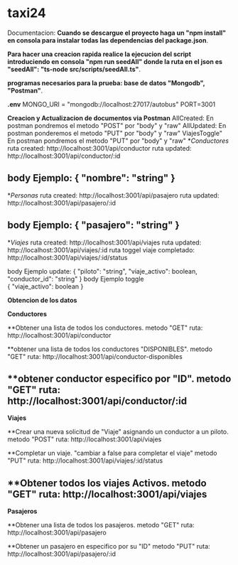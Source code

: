 # taxi24

Documentacion:
**Cuando se descargue el proyecto haga un "npm install" en consola para instalar todas las dependencias del package.json**.

**Para hacer una creacion rapida realice la ejecucion del script introduciendo en consola "npm run seedAll" donde la ruta en el json es "seedAll": "ts-node src/scripts/seedAll.ts"**. 

**programas necesarios para la prueba: base de datos "Mongodb", "Postman"**.

**.env**
MONGO_URI = "mongodb://localhost:27017/autobus"
PORT=3001

**Creacion  y Actualizacion de documentos via Postman**
AllCreated: En postman pondremos el metodo "POST" por "body" y "raw"
AllUpdated: En postman ponderemos el metodo "PUT" por "body" y "raw"
ViajesToggle" En postman pondremos el metodo "PUT" por "body" y "raw"
**Conductores* 
            ruta created:
                http://localhost:3001/api/conductor
            ruta updated:
                http://localhost:3001/api/conductor/:id

body Ejemplo:
            {
                "nombre": "string"
            }
----------------------------------------------------------------------
**Personas*
        ruta created:
             http://localhost:3001/api/pasajero
        ruta updated:
             http://localhost:3001/api/pasajero/:id

body Ejemplo:
            {
                "pasajero": "string"
            }
-----------------------------------------------------------------------
**Viajes*
        ruta created:
            http://localhost:3001/api/viajes
        ruta updated:
            http://localhost:3001/api/viajes/:id
        ruta toggel viaje completado:
            http://localhost:3001/api/viajes/:id/status

body Ejemplo update:
            {
                "piloto": "string",
                "viaje_activo": boolean,
                "conductor_id": "string"
            }
body Ejemplo toggle            
            {
                "viaje_activo": boolean
            }


**Obtencion de los datos**

**Conductores**

**Obtener una lista de  todos los conductores. 
metodo "GET"
ruta: 
     http://localhost:3001/api/conductor

**obtener una lista de todos los conductores "DISPONIBLES".
metodo "GET"
ruta:
     http://localhost:3001/api/conductor-disponibles

**obtener conductor especifico por "ID".
metodo "GET"
ruta: 
     http://localhost:3001/api/conductor/:id
-----------------------------------------------------------------------
**Viajes**

**Crear una nueva solicitud de "Viaje" asignando un conductor a un piloto.
metodo "POST"
ruta:
    http://localhost:3001/api/viajes

**Completar un viaje. "cambiar a false para completar el viaje" 
metodo "PUT"
ruta:
    http://localhost:3001/api/viajes/:id/status

**Obtener todos los viajes Activos.
metodo "GET"
ruta:
    http://localhost:3001/api/viajes
-----------------------------------------------------------------------
**Pasajeros**

**Obtener una lista de todos los pasajeros. 
metodo "GET"
ruta:
    http://localhost:3001/api/pasajero

**Obtener un pasajero en especifico por su "ID" 
metodo "PUT"
ruta:
    http://localhost:3001/api/pasajero/:id
